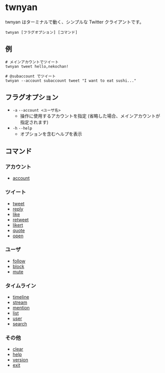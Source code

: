 # twnyan

twnyan はターミナルで動く、シンプルな Twitter クライアントです。

```
twnyan [フラグオプション] [コマンド]
```

## 例

```
# メインアカウントでツイート
twnyan tweet hello,nekochan!

# @subaccount でツイート
twnyan --account subaccount tweet "I want to eat sushi..."
```

## フラグオプション

- `-a` `--account <ユーザ名>`
  - 操作に使用するアカウントを指定 (省略した場合、メインアカウントが指定されます)
- `-h` `--help`
  - オプションを含むヘルプを表示

## コマンド

### アカウント

- [account](./account.md)

### ツイート

- [tweet](./tweet.md)
- [reply](./reply.md)
- [like](./like.md)
- [retweet](./retweet.md)
- [likert](./likert.md)
- [quote](./quote.md)
- [open](./open.md)

### ユーザ

- [follow](./follow.md)
- [block](./block.md)
- [mute](./mute.md)

### タイムライン

- [timeline](./timeline.md)
- [stream](./stream.md)
- [mention](./mention.md)
- [list](./list.md)
- [user](./user.md)
- [search](./search.md)

### その他

- [clear](./clear.md)
- [help](./help.md)
- [version](./version.md)
- [exit](./exit.md)
